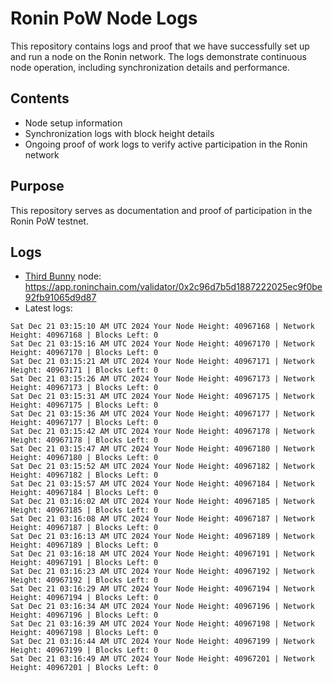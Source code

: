 # Ronin PoW Node Logs

This repository contains logs and proof that we have successfully set up and run a node on the Ronin network. The logs demonstrate continuous node operation, including synchronization details and performance.

## Contents

- Node setup information
- Synchronization logs with block height details
- Ongoing proof of work logs to verify active participation in the Ronin network

## Purpose

This repository serves as documentation and proof of participation in the Ronin PoW testnet.

## Logs

- [Third Bunny](https://thirdbunny.xyz/) node: https://app.roninchain.com/validator/0x2c96d7b5d1887222025ec9f0be92fb91065d9d87
- Latest logs:
```
Sat Dec 21 03:15:10 AM UTC 2024 Your Node Height: 40967168 | Network Height: 40967168 | Blocks Left: 0
Sat Dec 21 03:15:16 AM UTC 2024 Your Node Height: 40967170 | Network Height: 40967170 | Blocks Left: 0
Sat Dec 21 03:15:21 AM UTC 2024 Your Node Height: 40967171 | Network Height: 40967171 | Blocks Left: 0
Sat Dec 21 03:15:26 AM UTC 2024 Your Node Height: 40967173 | Network Height: 40967173 | Blocks Left: 0
Sat Dec 21 03:15:31 AM UTC 2024 Your Node Height: 40967175 | Network Height: 40967175 | Blocks Left: 0
Sat Dec 21 03:15:36 AM UTC 2024 Your Node Height: 40967177 | Network Height: 40967177 | Blocks Left: 0
Sat Dec 21 03:15:42 AM UTC 2024 Your Node Height: 40967178 | Network Height: 40967178 | Blocks Left: 0
Sat Dec 21 03:15:47 AM UTC 2024 Your Node Height: 40967180 | Network Height: 40967180 | Blocks Left: 0
Sat Dec 21 03:15:52 AM UTC 2024 Your Node Height: 40967182 | Network Height: 40967182 | Blocks Left: 0
Sat Dec 21 03:15:57 AM UTC 2024 Your Node Height: 40967184 | Network Height: 40967184 | Blocks Left: 0
Sat Dec 21 03:16:02 AM UTC 2024 Your Node Height: 40967185 | Network Height: 40967185 | Blocks Left: 0
Sat Dec 21 03:16:08 AM UTC 2024 Your Node Height: 40967187 | Network Height: 40967187 | Blocks Left: 0
Sat Dec 21 03:16:13 AM UTC 2024 Your Node Height: 40967189 | Network Height: 40967189 | Blocks Left: 0
Sat Dec 21 03:16:18 AM UTC 2024 Your Node Height: 40967191 | Network Height: 40967191 | Blocks Left: 0
Sat Dec 21 03:16:23 AM UTC 2024 Your Node Height: 40967192 | Network Height: 40967192 | Blocks Left: 0
Sat Dec 21 03:16:29 AM UTC 2024 Your Node Height: 40967194 | Network Height: 40967194 | Blocks Left: 0
Sat Dec 21 03:16:34 AM UTC 2024 Your Node Height: 40967196 | Network Height: 40967196 | Blocks Left: 0
Sat Dec 21 03:16:39 AM UTC 2024 Your Node Height: 40967198 | Network Height: 40967198 | Blocks Left: 0
Sat Dec 21 03:16:44 AM UTC 2024 Your Node Height: 40967199 | Network Height: 40967199 | Blocks Left: 0
Sat Dec 21 03:16:49 AM UTC 2024 Your Node Height: 40967201 | Network Height: 40967201 | Blocks Left: 0
```
